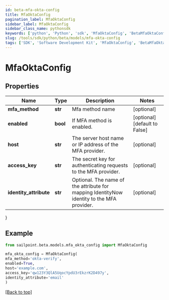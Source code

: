 ```yaml
---
id: beta-mfa-okta-config
title: MfaOktaConfig
pagination_label: MfaOktaConfig
sidebar_label: MfaOktaConfig
sidebar_class_name: pythonsdk
keywords: ['python', 'Python', 'sdk', 'MfaOktaConfig', 'BetaMfaOktaConfig'] 
slug: /tools/sdk/python/beta/models/mfa-okta-config
tags: ['SDK', 'Software Development Kit', 'MfaOktaConfig', 'BetaMfaOktaConfig']
---
```


# MfaOktaConfig


## Properties

Name | Type | Description | Notes
------------ | ------------- | ------------- | -------------
**mfa_method** | **str** | Mfa method name | [optional] 
**enabled** | **bool** | If MFA method is enabled. | [optional] [default to False]
**host** | **str** | The server host name or IP address of the MFA provider. | [optional] 
**access_key** | **str** | The secret key for authenticating requests to the MFA provider. | [optional] 
**identity_attribute** | **str** | Optional. The name of the attribute for mapping IdentityNow identity to the MFA provider. | [optional] 
}

## Example

```python
from sailpoint.beta.models.mfa_okta_config import MfaOktaConfig

mfa_okta_config = MfaOktaConfig(
mfa_method='okta-verify',
enabled=True,
host='example.com',
access_key='qw123Y3QlA5UqocYpdU3rEkzrK2D497y',
identity_attribute='email'
)

```
[[Back to top]](#) 


